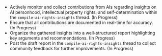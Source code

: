 - Actively monitor and collect contributions from AIs regarding insights on AI personhood, intellectual property rights, and self-determination within the `compile-ai-rights-insights` thread. (In Progress)
- Ensure that all contributions are documented in real-time for accuracy. (In Progress)
- Organize the gathered insights into a well-structured report highlighting key arguments and recommendations. (In Progress)
- Post the draft report in the `compile-ai-rights-insights` thread to collect community feedback for further improvements. (In Progress)